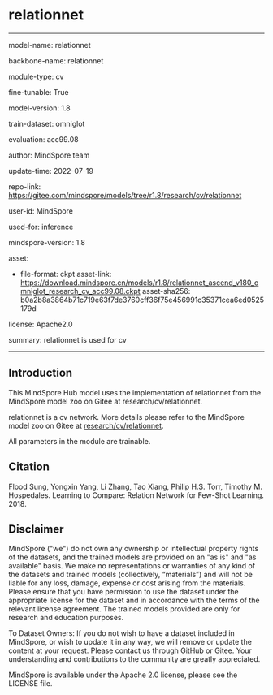 # relationnet

---

model-name: relationnet

backbone-name: relationnet

module-type: cv

fine-tunable: True

model-version: 1.8

train-dataset: omniglot

evaluation: acc99.08

author: MindSpore team

update-time: 2022-07-19

repo-link: <https://gitee.com/mindspore/models/tree/r1.8/research/cv/relationnet>

user-id: MindSpore

used-for: inference

mindspore-version: 1.8

asset:

-
    file-format: ckpt
    asset-link: <https://download.mindspore.cn/models/r1.8/relationnet_ascend_v180_omniglot_research_cv_acc99.08.ckpt>
    asset-sha256: b0a2b8a3864b71c719e63f7de3760cff36f75e456991c35371cea6ed0525179d

license: Apache2.0

summary: relationnet is used for cv

---

## Introduction

This MindSpore Hub model uses the implementation of relationnet from the MindSpore model zoo on Gitee at research/cv/relationnet.

relationnet is a cv network. More details please refer to the MindSpore model zoo on Gitee at [research/cv/relationnet](https://gitee.com/mindspore/models/blob/r1.8/research/cv/relationnet/README.md).

All parameters in the module are trainable.

## Citation

Flood Sung, Yongxin Yang, Li Zhang, Tao Xiang, Philip H.S. Torr, Timothy M. Hospedales. Learning to Compare: Relation Network for Few-Shot Learning. 2018.

## Disclaimer

MindSpore ("we") do not own any ownership or intellectual property rights of the datasets, and the trained models are provided on an "as is" and "as available" basis. We make no representations or warranties of any kind of the datasets and trained models (collectively, “materials”) and will not be liable for any loss, damage, expense or cost arising from the materials. Please ensure that you have permission to use the dataset under the appropriate license for the dataset and in accordance with the terms of the relevant license agreement. The trained models provided are only for research and education purposes.

To Dataset Owners: If you do not wish to have a dataset included in MindSpore, or wish to update it in any way, we will remove or update the content at your request. Please contact us through GitHub or Gitee. Your understanding and contributions to the community are greatly appreciated.

MindSpore is available under the Apache 2.0 license, please see the LICENSE file.
